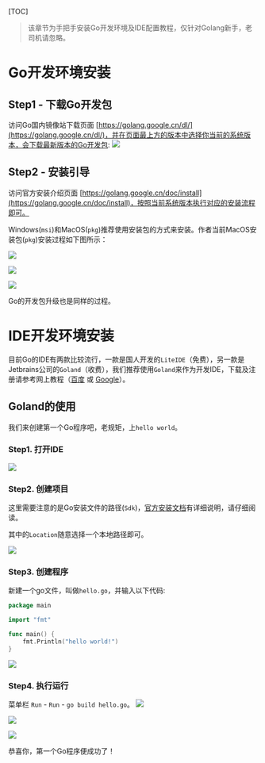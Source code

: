 [TOC]

> 该章节为手把手安装Go开发环境及IDE配置教程，仅针对Golang新手，老司机请忽略。

# Go开发环境安装


## Step1 - 下载Go开发包

访问Go国内镜像站下载页面 [https://golang.google.cn/dl/](https://golang.google.cn/dl/)，并在页面最上方的版本中选择你当前的系统版本，会下载最新版本的Go开发包:
![](/images/downloadgo.png)

## Step2 - 安装引导

访问官方安装介绍页面 [https://golang.google.cn/doc/install](https://golang.google.cn/doc/install)，按照当前系统版本执行对应的安装流程即可。

Windows(`msi`)和MacOS(`pkg`)推荐使用安装包的方式来安装。作者当前MacOS安装包(`pkg`)安装过程如下图所示：

![](/images/goinstall-macos-1.png)

![](/images/goinstall-macos-2.png)

![](/images/goinstall-macos-3.png)



Go的开发包升级也是同样的过程。


# IDE开发环境安装

目前Go的IDE有两款比较流行，一款是国人开发的`LiteIDE`（免费），另一款是Jetbrains公司的`Goland`（收费），我们推荐使用`Goland`来作为开发IDE，下载及注册请参考网上教程（[百度](https://www.baidu.com/s?wd=goland%20安装) 或 [Google](https://www.google.com/search?q=goland+安装)）。

## Goland的使用

我们来创建第一个Go程序吧，老规矩，上`hello world`。

### Step1. 打开IDE
![](/images/goland0.png)


### Step2. 创建项目
这里需要注意的是Go安装文件的路径(`Sdk`)，[官方安装文档](https://golang.google.cn/doc/install)有详细说明，请仔细阅读。

其中的`Location`随意选择一个本地路径即可。

![](/images/goland2.png)


### Step3. 创建程序
新建一个go文件，叫做`hello.go`，并输入以下代码:
```go
package main

import "fmt"

func main() {
    fmt.Println("hello world!")
}

```
![](/images/goland3.png)


### Step4. 执行运行
菜单栏 `Run` - `Run` - `go build hello.go`。
![](/images/goland4.png)

![](/images/goland5.png)

![](/images/goland6.png)

恭喜你，第一个Go程序便成功了！






